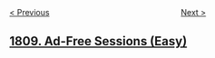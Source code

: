 <!--|This file generated by command(leetcode description); DO NOT EDIT.    |-->
<!--+----------------------------------------------------------------------+-->
<!--|@author    openset <openset.wang@gmail.com>                           |-->
<!--|@link      https://github.com/openset                                 |-->
<!--|@home      https://github.com/openset/leetcode                        |-->
<!--+----------------------------------------------------------------------+-->

[< Previous](../maximize-number-of-nice-divisors "Maximize Number of Nice Divisors")
　　　　　　　　　　　　　　　　
[Next >](../minimum-path-cost-in-a-hidden-grid "Minimum Path Cost in a Hidden Grid")

## [1809. Ad-Free Sessions (Easy)](https://leetcode.com/problems/ad-free-sessions "")


